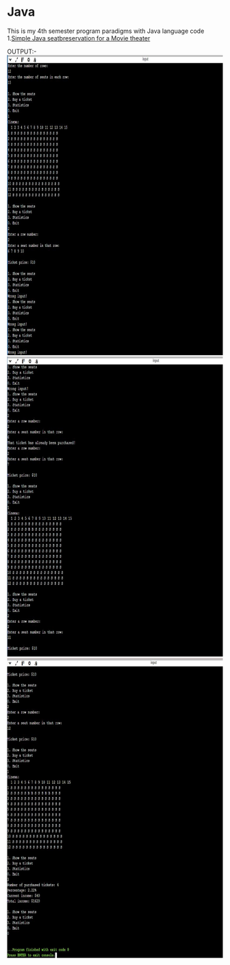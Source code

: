 # Java
This is my 4th semester program paradigms with Java language code<br>
1.<a href="Cinema.java">Simple Java seatbreservation for a Movie theater</a>

OUTPUT:-<br>
<img src="1.JPG" width="900" height="700"><br>
<img src="2.JPG" width="900" height="700"><br>
<img src="3.JPG" width="900" height="700">
